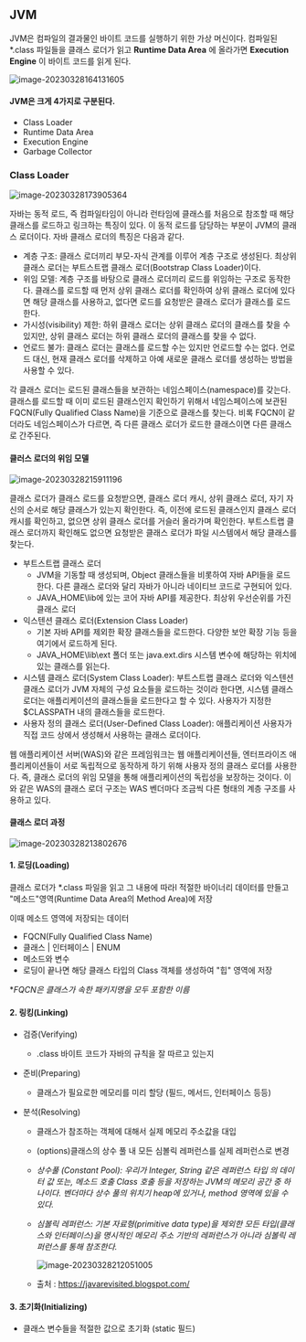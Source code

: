 

## JVM

JVM은 컴파일의 결과물인 바이트 코드를 실행하기 위한 가상 머신이다.
컴파일된 *.class 파일들을 클래스 로더가 읽고 **Runtime Data Area** 에 올라가면 **Execution Engine** 이 바이트 코드를 읽게 된다.

![image-20230328164131605](../images/image-20230328164131605.png)



#### JVM은 크게 4가지로 구분된다.

- Class Loader
- Runtime Data Area
- Execution Engine
- Garbage Collector



### Class Loader

![image-20230328173905364](../images/image-20230328173905364.png)

자바는 동적 로드, 즉 컴파일타임이 아니라 런타임에 클래스를 처음으로 참조할 때 해당 클래스를 로드하고 링크하는 특징이 있다. 이 동적 로드를 담당하는 부분이 JVM의 클래스 로더이다. 자바 클래스 로더의 특징은 다음과 같다.



- 계층 구조: 클래스 로더끼리 부모-자식 관계를 이루어 계층 구조로 생성된다. 최상위 클래스 로더는 부트스트랩 클래스 로더(Bootstrap Class Loader)이다.
- 위임 모델: 계층 구조를 바탕으로 클래스 로더끼리 로드를 위임하는 구조로 동작한다. 클래스를 로드할 때 먼저 상위 클래스 로더를 확인하여 상위 클래스 로더에 있다면 해당 클래스를 사용하고, 없다면 로드를 요청받은 클래스 로더가 클래스를 로드한다.
- 가시성(visibility) 제한: 하위 클래스 로더는 상위 클래스 로더의 클래스를 찾을 수 있지만, 상위 클래스 로더는 하위 클래스 로더의 클래스를 찾을 수 없다.
- 언로드 불가: 클래스 로더는 클래스를 로드할 수는 있지만 언로드할 수는 없다. 언로드 대신, 현재 클래스 로더를 삭제하고 아예 새로운 클래스 로더를 생성하는 방법을 사용할 수 있다.

각 클래스 로더는 로드된 클래스들을 보관하는 네임스페이스(namespace)를 갖는다. 클래스를 로드할 때 이미 로드된 클래스인지 확인하기 위해서 네임스페이스에 보관된 FQCN(Fully Qualified Class Name)을 기준으로 클래스를 찾는다. 비록 FQCN이 같더라도 네임스페이스가 다르면, 즉 다른 클래스 로더가 로드한 클래스이면 다른 클래스로 간주된다.



#### 클러스 로더의 위임 모델

![image-20230328215911196](../images/image-20230328215911196.png)

클래스 로더가 클래스 로드를 요청받으면, 클래스 로더 캐시, 상위 클래스 로더, 자기 자신의 순서로 해당 클래스가 있는지 확인한다. 즉, 이전에 로드된 클래스인지 클래스 로더 캐시를 확인하고, 없으면 상위 클래스 로더를 거슬러 올라가며 확인한다. 부트스트랩 클래스 로더까지 확인해도 없으면 요청받은 클래스 로더가 파일 시스템에서 해당 클래스를 찾는다.

- 부트스트랩 클래스 로더
	- JVM을 기동할 때 생성되며, Object 클래스들을 비롯하여 자바 API들을 로드한다. 다른 클래스 로더와 달리 자바가 아니라 네이티브 코드로 구현되어 있다.
	- JAVA_HOME\lib에 있는 코어 자바 API를 제공한다. 최상위 우선순위를 가진 클래스 로더
- 익스텐션 클래스 로더(Extension Class Loader)
	- 기본 자바 API를 제외한 확장 클래스들을 로드한다. 다양한 보안 확장 기능 등을 여기에서 로드하게 된다.
	- JAVA_HOME\lib\ext 폴더 또는 java.ext.dirs 시스템 변수에 해당하는 위치에 있는 클래스를 읽는다.
- 시스템 클래스 로더(System Class Loader): 부트스트랩 클래스 로더와 익스텐션 클래스 로더가 JVM 자체의 구성 요소들을 로드하는 것이라 한다면, 시스템 클래스 로더는 애플리케이션의 클래스들을 로드한다고 할 수 있다. 사용자가 지정한 $CLASSPATH 내의 클래스들을 로드한다.
- 사용자 정의 클래스 로더(User-Defined Class Loader): 애플리케이션 사용자가 직접 코드 상에서 생성해서 사용하는 클래스 로더이다.

웹 애플리케이션 서버(WAS)와 같은 프레임워크는 웹 애플리케이션들, 엔터프라이즈 애플리케이션들이 서로 독립적으로 동작하게 하기 위해 사용자 정의 클래스 로더를 사용한다. 즉, 클래스 로더의 위임 모델을 통해 애플리케이션의 독립성을 보장하는 것이다. 이와 같은 WAS의 클래스 로더 구조는 WAS 벤더마다 조금씩 다른 형태의 계층 구조를 사용하고 있다.



#### 클래스 로더 과정

![image-20230328213802676](../images/image-20230328213802676.png)

#### 1. 로딩(Loading)

클래스 로더가 *.class 파일을 읽고 그 내용에 따라l 적절한 바이너리 데이터를 만들고 "메소드"영역(Runtime Data Area의 Method Area)에 저장

이때 메소드 영역에 저장되는 데이터

- FQCN(Fully Qualified Class Name)
- 클래스 | 인터페이스 | ENUM
- 메소드와 변수
- 로딩이 끝나면 해당 클래스 타입의 Class 객체를 생성하여 "힙" 영역에 저장

**FQCN은 클래스가 속한 패키지명을 모두 포함한 이름*

#### 2. 링킹(Linking)

- 검증(Verifying)

	- .class 바이트 코드가 자바의 규칙을 잘 따르고 있는지

- 준비(Preparing)

	- 클래스가 필요로한 메모리를 미리 할당 (필드, 메서드, 인터페이스 등등)

- 분석(Resolving)

	- 클래스가 참조하는 객체에 대해서 실제 메모리 주소값을 대입

	- (options)클래스의 상수 풀 내 모든 심볼릭 레퍼런스를 실제 레퍼런스로 변경

	- *상수풀 (Constant Pool): 우리가 Integer, String 같은 레퍼런스 타입 의 데이터 값 또는, 메소드 호출 Class 호출 등을 저장하는 JVM의 메모리 공간 중 하나이다. 벤더마다 상수 풀의 위치기 heap에 있거나, method 영역에 있을 수 있다.*

	- *심볼릭 레퍼런스: 기본 자료형(primitive data type)을 제외한 모든 타입(클래스와 인터페이스)을 명시적인 메모리 주소 기반의 레퍼런스가 아니라 심볼릭 레퍼런스를 통해 참조한다.*

		![image-20230328212051005](../images/Primitive%252Bvs%252BReference%252BType%252BJava.png)

	- 출처 : https://javarevisited.blogspot.com/



#### 3. 초기화(Initializing)

- 클래스 변수들을 적절한 값으로 초기화 (static 필드)

